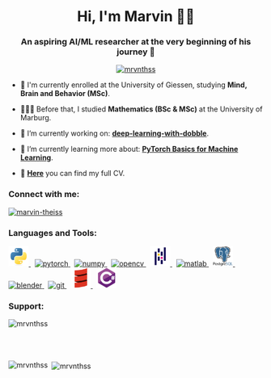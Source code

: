 <h1 align="center">Hi, I'm Marvin 👋🏼</h1>
<h3 align="center">An aspiring AI/ML researcher at the very beginning of his journey 🚀</h3>

<p align="center">
  <a href="https://github.com/ryo-ma/github-profile-trophy">
    <img src="https://github-profile-trophy.vercel.app/?username=mrvnthss" alt="mrvnthss" />
  </a>
</p>

- 🧠 I'm currently enrolled at the University of Giessen, studying **Mind, Brain and Behavior (MSc)**.

- 👨🏼‍🎓 Before that, I studied **Mathematics (BSc & MSc)** at the University of Marburg.

- 🔭 I’m currently working on: [**deep-learning-with-dobble**](https://github.com/mrvnthss/deep-learning-with-dobble).

- 🌱 I’m currently learning more about: [**PyTorch Basics for Machine Learning**](https://www.edx.org/learn/pytorch/ibm-pytorch-basics-for-machine-learning).

- 📜 [**Here**](https://drive.google.com/file/d/1owWP-IvVTILUx7_JO7EuOn6hKKJLsMN7/view?usp=sharing) you can find my full CV.

<h3 align="left">Connect with me:</h3>
<p align="left">
  <a href="https://linkedin.com/in/marvin-theiss" target="_blank">
    <img src="https://raw.githubusercontent.com/rahuldkjain/github-profile-readme-generator/master/src/images/icons/Social/linked-in-alt.svg" alt="marvin-theiss" width="40" height="30" />
  </a>
</p>

<h3 align="left">Languages and Tools:</h3>
<p align="left">
  <a href="https://www.python.org" target="_blank" rel="noreferrer">
    <img src="https://raw.githubusercontent.com/devicons/devicon/master/icons/python/python-original.svg" alt="python" width="40" height="40"/>
  </a>
  &nbsp;
  <a href="https://pytorch.org/" target="_blank" rel="noreferrer">
    <img src="https://www.vectorlogo.zone/logos/pytorch/pytorch-icon.svg" alt="pytorch" width="40" height="40"/>
  </a>
  &nbsp;
    <a href="https://numpy.org" target="_blank" rel="noreferrer">
    <img src="https://github.com/numpy/numpy/blob/main/branding/logo/logomark/numpylogoicon.png?raw=true" alt="numpy" width="40" height="40"/>
  </a>
  &nbsp;
  <a href="https://opencv.org/" target="_blank" rel="noreferrer">
    <img src="https://www.vectorlogo.zone/logos/opencv/opencv-icon.svg" alt="opencv" width="40" height="40"/>
  </a>
  &nbsp;
  <a href="https://pandas.pydata.org/" target="_blank" rel="noreferrer">
    <img src="https://raw.githubusercontent.com/devicons/devicon/2ae2a900d2f041da66e950e4d48052658d850630/icons/pandas/pandas-original.svg" alt="pandas" width="40" height="40"/>
  </a>
  &nbsp;
  <a href="https://www.mathworks.com/" target="_blank" rel="noreferrer">
    <img src="https://upload.wikimedia.org/wikipedia/commons/2/21/Matlab_Logo.png" alt="matlab" width="40" height="40"/>
  </a>
  &nbsp;
  <a href="https://www.postgresql.org" target="_blank" rel="noreferrer">
    <img src="https://raw.githubusercontent.com/devicons/devicon/master/icons/postgresql/postgresql-original-wordmark.svg" alt="postgresql" width="40" height="40"/>
  </a>
  &nbsp;
  <a href="https://www.blender.org/" target="_blank" rel="noreferrer">
    <img src="https://download.blender.org/branding/community/blender_community_badge_white.svg" alt="blender" width="40" height="40"/>
  </a>
  &nbsp;
  <a href="https://git-scm.com/" target="_blank" rel="noreferrer">
    <img src="https://www.vectorlogo.zone/logos/git-scm/git-scm-icon.svg" alt="git" width="40" height="40"/>
  </a>
  &nbsp;
  <a href="https://www.scala-lang.org" target="_blank" rel="noreferrer">
    <img src="https://raw.githubusercontent.com/devicons/devicon/master/icons/scala/scala-original.svg" alt="scala" width="40" height="40"/>
  </a>
  &nbsp;
  <a href="https://www.w3schools.com/cs/" target="_blank" rel="noreferrer">
    <img src="https://raw.githubusercontent.com/devicons/devicon/master/icons/csharp/csharp-original.svg" alt="csharp" width="40" height="40"/>
  </a>
</p>

<h3 align="left">Support:</h3>
<p>
  <a href="https://www.buymeacoffee.com/mrvnthss">
    <img align="left" src="https://cdn.buymeacoffee.com/buttons/v2/default-yellow.png" height="50" width="210" alt="mrvnthss"/>
  </a>
</p>

<br><br><br><br>

<p>
  <img align="left" src="https://github-readme-stats.vercel.app/api/top-langs?username=mrvnthss&show_icons=true&locale=en&layout=compact" alt="mrvnthss"/>
</p>

<p>
  &nbsp;
  <img align="center" src="https://github-readme-stats.vercel.app/api?username=mrvnthss&show_icons=true&locale=en" alt="mrvnthss"/>
</p>
